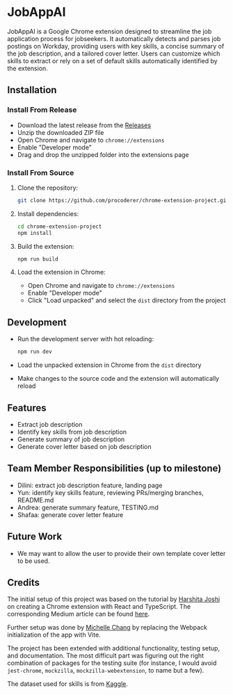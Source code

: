 # JobAppAI

JobAppAI is a Google Chrome extension designed to streamline the job application process for jobseekers. It automatically detects and parses job postings on Workday, providing users with key skills, a concise summary of the job description, and a tailored cover letter. Users can customize which skills to extract or rely on a set of default skills automatically identified by the extension.

## Installation

### Install From Release

- Download the latest release from the [Releases](https://github.com/procoderer/chrome-extension-project)
- Unzip the downloaded ZIP file
- Open Chrome and navigate to `chrome://extensions`
- Enable "Developer mode"
- Drag and drop the unzipped folder into the extensions page

### Install From Source

1. Clone the repository:

   ```bash
   git clone https://github.com/procoderer/chrome-extension-project.git
   ```

2. Install dependencies:

   ```bash
   cd chrome-extension-project
   npm install
   ```

3. Build the extension:

   ```bash
   npm run build
   ```

4. Load the extension in Chrome:

   - Open Chrome and navigate to `chrome://extensions`
   - Enable "Developer mode"
   - Click "Load unpacked" and select the `dist` directory from the project

## Development

- Run the development server with hot reloading:

  ```bash
  npm run dev
  ```

- Load the unpacked extension in Chrome from the `dist` directory
- Make changes to the source code and the extension will automatically reload

## Features

- Extract job description
- Identify key skills from job description
- Generate summary of job description
- Generate cover letter based on job description

## Team Member Responsibilities (up to milestone)

- Dilini: extract job description feature, landing page
- Yun: identify key skills feature, reviewing PRs/merging branches, README.md
- Andrea: generate summary feature, TESTING.md
- Shafaa: generate cover letter feature

## Future Work

- We may want to allow the user to provide their own template cover letter to be used.

## Credits

The initial setup of this project was based on the tutorial by [Harshita Joshi](https://github.com/Harshita-mindfire) on creating a Chrome extension with React and TypeScript. The corresponding Medium article can be found [here](https://medium.com/@tharshita13/creating-a-chrome-extension-with-react-a-step-by-step-guide-47fe9bab24a1).

Further setup was done by [Michelle Chang](https://github.com/michellechang02) by replacing the Webpack initialization of the app with Vite.

The project has been extended with additional functionality, testing setup, and documentation. The most difficult part was figuring out the right combination of packages for the testing suite (for instance, I would avoid `jest-chrome`, `mockzilla`, `mockzilla-webextension`, to name but a few).

The dataset used for skills is from [Kaggle](https://www.kaggle.com/datasets/arbazkhan971/allskillandnonskill/data).
